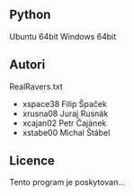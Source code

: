 Python
---------

Ubuntu 64bit
Windows 64bit

Autori
------

RealRavers.txt
- xspace38 Filip Špaček 
- xrusna08 Juraj Rusnák 
- xcajan02 Petr Čajánek
- xstabe00 Michal Štábel

Licence
-------

Tento program je poskytovan...
